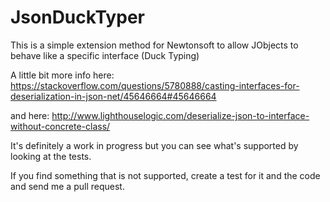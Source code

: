 # JsonDuckTyper

This is a simple extension method for Newtonsoft to allow JObjects to behave like a specific interface (Duck Typing)

A little bit more info here: https://stackoverflow.com/questions/5780888/casting-interfaces-for-deserialization-in-json-net/45646664#45646664

and here: http://www.lighthouselogic.com/deserialize-json-to-interface-without-concrete-class/

It's definitely a work in progress but you can see what's supported by looking at the tests.

If you find something that is not supported, create a test for it and the code and send me a pull request.
